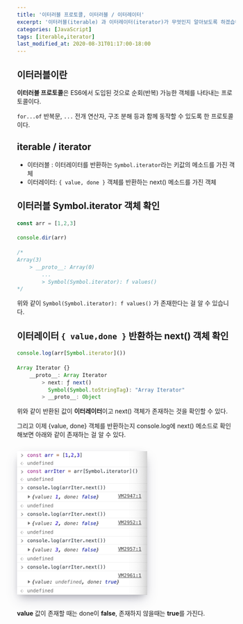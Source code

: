 ```yaml
---
title: '이터러블 프로토콜, 이터러블 / 이터레이터'
excerpt: '이터러블(iterable) 과 이터레이터(iterator)가 무엇인지 알아보도록 하겠습니다.'
categories: [JavaScript]
tags: [iterable,iterator]
last_modified_at: 2020-08-31T01:17:00-18:00
---
```


## 이터러블이란

**이터러블 프로토콜**은 ES6에서 도입된 것으로 순회(반복) 가능한 객체를 나타내는 프로토콜이다.

`for...of` 반복문, `...` 전개 연산자, 구조 분해 등과 함께 동작할 수 있도록 한 프로토콜이다.

## iterable / iterator

- 이터러블 : 이터레이터를 반환하는 `Symbol.iterator`라는 키값의 메소드를 가진 객체
- 이터레이터: `{ value, done }` 객체를 반환하는 next() 메소드를 가진 객체

## 이터러블 Symbol.iterator 객체 확인

```jsx
const arr = [1,2,3]

console.dir(arr)

/*
Array(3)
	> __proto__: Array(0)
		...
		> Symbol(Symbol.iterator): f values()
*/
```

위와 같이 `Symbol(Symbol.iterator): f values()` 가 존재한다는 걸 알 수 있습니다. 

## 이터레이터 `{ value,done }` 반환하는 next() 객체 확인

```jsx
console.log(arr[Symbol.iterator]())

Array Iterator {}
	__proto__: Array Iterator
		> next: ƒ next()
		  Symbol(Symbol.toStringTag): "Array Iterator"
		> __proto__: Object
```

위와 같이 반환된 값이 **이터레이터**이고 next() 객체가 존재하는 것을 확인할 수 있다.

그리고 이제 {value, done} 객체를 반환하는지 console.log에 next() 메소드로 확인해보면 아래와 같이 존재하는 걸 알 수 있다.<br>

<img src='/assets/images/returniterator.png' alt='profile' style="width:300px; margin-top:15px; margin-bottom:15px; box-shadow: rgba(50, 50, 93, 0.25) 0px 13px 27px -5px, rgba(0, 0, 0, 0.3) 0px 8px 16px -8px, rgba(0, 0, 0, 0.024) 0px -6px 16px -6px;"/>

**value** 값이 존재할 때는 done이 **false**, 존재하지 않을때는 **true**를 가진다.